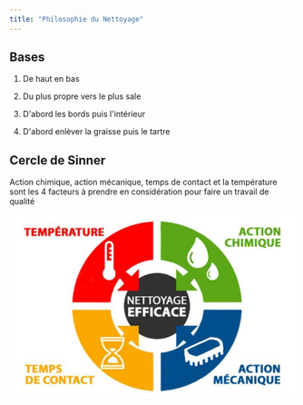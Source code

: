 ```yaml
---
title: "Philosophie du Nettoyage"
---
```


## Bases
1. De haut en bas

2. Du plus propre vers le plus sale

3. D'abord les bords puis l'intérieur

4. D'abord enlèver la graisse puis le tartre

## Cercle de Sinner
Action chimique, action mécanique, temps de contact et la température sont les 4 facteurs à prendre en considération pour faire un travail de qualité

![cercle de Sinner](notes/pieces_jointes/images/i_nettoyage/cercleSinner.jpg)